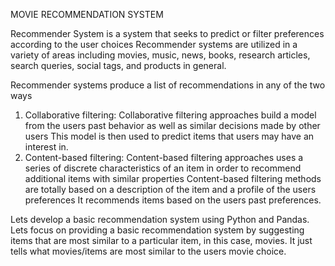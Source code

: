 MOVIE RECOMMENDATION SYSTEM

Recommender System is a system that seeks to predict or filter preferences according to the user choices Recommender systems are utilized in a variety of areas including movies, music, news, books, research articles, search queries, social tags, and products in general.

Recommender systems produce a list of recommendations in any of the two ways 
1. Collaborative filtering: Collaborative filtering approaches build a model from the users past behavior as well as similar decisions made by other users This model is then used to predict items that users may have an interest in.
2. Content-based filtering: Content-based filtering approaches uses a series of discrete characteristics of an item in order to recommend additional items with similar properties Content-based filtering methods are totally based on a description of the item and a profile of the users preferences It recommends items based on the users past preferences.

Lets develop a basic recommendation system using Python and Pandas. 
Lets focus on providing a basic recommendation system by suggesting items that are most similar to a particular item, in this case, movies. It just tells what movies/items are most similar to the users movie choice.

